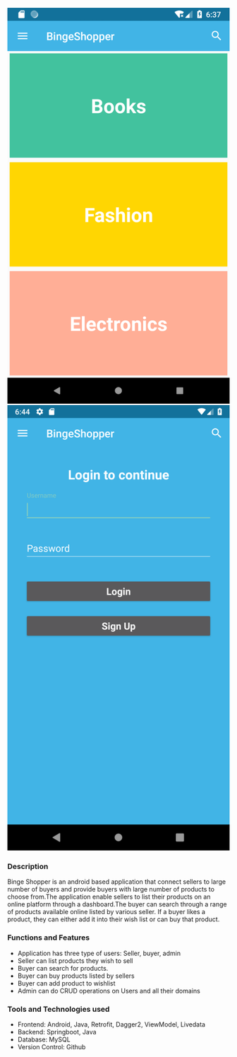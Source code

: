![Alt text](image1.png "Optional Title") ![Alt text](image2.png "Optional Title")
### Description
Binge Shopper is an android based application that connect sellers to large number of buyers and provide buyers with large number of products to choose from.The application enable sellers to list their products on an online platform through a dashboard.The buyer can search through a range of products available online listed by various seller. If a buyer likes a product, they can either add it into their wish list or can buy that product.


### Functions and Features

* Application has three type of users: Seller, buyer, admin
* Seller can list products they wish to sell
* Buyer can search for products.
* Buyer can buy products listed by sellers
* Buyer can add product to wishlist
* Admin can do CRUD operations on Users and all their domains

### Tools and Technologies used
* Frontend: Android, Java, Retrofit, Dagger2, ViewModel, Livedata
* Backend: Springboot, Java
* Database: MySQL
* Version Control: Github
